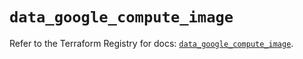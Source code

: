 # `data_google_compute_image`

Refer to the Terraform Registry for docs: [`data_google_compute_image`](https://registry.terraform.io/providers/hashicorp/google-beta/5.15.0/docs/data-sources/google_compute_image).
